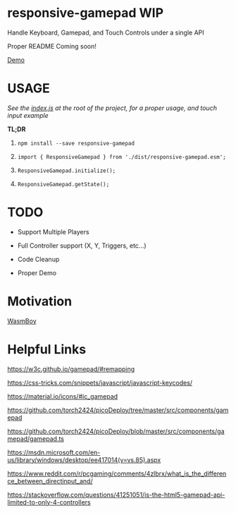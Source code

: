 # responsive-gamepad WIP
Handle Keyboard, Gamepad, and Touch Controls under a single API

Proper README Coming soon!

[Demo](https://torch2424.github.io/responsive-gamepad/)

# USAGE

*See the [index.js](./index.js) at the root of the project, for a proper usage, and touch input example*

**TL;DR**

1. `npm install --save responsive-gamepad`

2. `import { ResponsiveGamepad } from './dist/responsive-gamepad.esm';`

3. `ResponsiveGamepad.initialize();`

4. `ResponsiveGamepad.getState();`



# TODO

* Support Multiple Players

* Full Controller support (X, Y, Triggers, etc...)

* Code Cleanup

* Proper Demo

# Motivation

[WasmBoy](https://github.com/torch2424/wasmBoy)

# Helpful Links

https://w3c.github.io/gamepad/#remapping

https://css-tricks.com/snippets/javascript/javascript-keycodes/

https://material.io/icons/#ic_gamepad

https://github.com/torch2424/picoDeploy/tree/master/src/components/gamepad

https://github.com/torch2424/picoDeploy/blob/master/src/components/gamepad/gamepad.ts

https://msdn.microsoft.com/en-us/library/windows/desktop/ee417014(v=vs.85).aspx

https://www.reddit.com/r/pcgaming/comments/4zlbrx/what_is_the_difference_between_directinput_and/

https://stackoverflow.com/questions/41251051/is-the-html5-gamepad-api-limited-to-only-4-controllers
